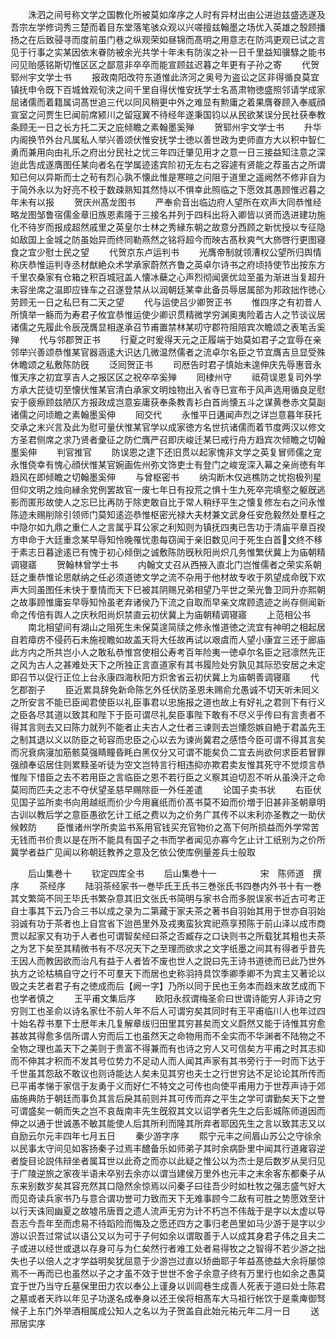 <!-- { "loadSidebar": true } -->
　　洙泗之间号称文学之国教化所被莫如庠序之人时有异材出由公进迨兹盛选遂及吾宗左学修词秀三楚而着目东堂落笔骇众观以兴嗟擅兹翰墨之场优入英雄之彀顾播扬之在后致骎寻而度前虽门巷之纵观荣如昼锦而髙明之用意志在防鸿更观已试之言见于行事之实某因依末眷防被余光共学十年未有防涘之补一日千里益知骥騄之能书问见贻感铭斯切惟区区之鄙意非卒卒而能宣顾兹迟暮之年更有子孙之寄
　　代贺郓州宇文学士书
　　报政南阳改符东道惟此济河之奥号为盗讼之区非得循良莫宜镇抚申令既下百城耸观旬浃之间千里自得伏惟安抚学士名髙肃物徳盛照邻请学成家屈诸儒而着籍属词髙世追三代以同风稍更中外之难显有勲庸之着果膺眷顾入奉威顔宣室之问贾生巳闻前席颍川之留寇翼不待经年遂秉国钧以从民欲某误分民社获奉教条顾无一日之长方托二天之庇倾瞻之素翰墨奚殚
　　贺郓州宇文学士书
　　升华内阁换节外台凡属私人举兴善颂伏惟安抚学士徳以善世政为吏师直方大以积中智仁勇而兼用向由礼乐之府出分民社之忧三年四迁肇见用才之意一日三接益知注意之深迨此吿成遂膺图任某向者名在学属迹逺宾阶初无左右之容遽有贤能之荐虽古之所谓知已何以异斯而士之茍有烈心孰不懐此惟是寒暄之问阻于道里之遥阙然不修非自为于简外永以为好亮不校于数疎熟知其然恃以不惧幸此照临之下愿效其愚顾惟迟暮之年未有以报
　　贺庆州髙龙图书
　　严奉俞音出临边府人望所在欢声大同恭惟经略龙图邹鲁宿儒金章旧族恩素隆于三接名并列于四科出将入卿皆以贤而选进建功施化不待岁而报成超然戚里之英皇尔士林之秀縁东朝之故意分西顾之新忧授以专征隐如敌国上金城之防虽始异而终同勒燕然之铭将超今而映古髙秋爽气大斾啓行更图寝食之宜少慰士民之望
　　代贺京东卢运判书
　　光膺帝制就领漕权公望所归舆情称庆恭惟运判寺丞材猷絶众术学承家蔚然齐鲁之英卓尔诗书之府顷持使节出按东方千里农桑家有仓箱之积百城冠盖人懐冰蘗之心声烈彻闻褒优竝至虽为渐进当复超升未容坐席之温即应锋车之召遂登禁从以润朝廷某幸此备员辱居属部为邦政拙作徳心劳顾无一日之私巳有二天之望
　　代与运使吕少卿贺正书
　　惟四序之有初昔人所慎举一觞而为寿君子攸宜恭惟运使少卿识贯精微学穷渊奥夷险着古人之节谈议居诸儒之先履此令辰茂膺显相遂承召节甫置禁林某叨守郡符阻陪宾次瞻颂之表笔舌奚殚
　　代与邻郡贺正书
　　行夏之时爰得天元之正履端于始莫如君子之宜辱在亲邻举兴善颂恭惟某官器涵逺大识达几微温然儒者之流卓尔名臣之节宜膺吉旦显受殊休瞻颂之私敷陈防旣
　　泛囘贺正书
　　司厯告时君子慎始未遑伸庆先辱惠音永惟天序之初宜享吉人之报区区之祝卒卒奚殚
　　囘棣州守
　　祗荷误恩复司外学方承大芘徒切至懐伏惟某官清白承家文明烛物出入省寺已宣布于风声选用循良足慰安于疲瘵顾兹陋仄方报政成岂意妄庸获奉条教青衫白首尚懐五斗之谋黄巻赤文莫副诸儒之问顷瞻之素翰墨奚伸
　　囘交代
　　永惟平日遘闻声烈之详岂意暮年获托交承之末兴言及此为慰可量伏惟某官学以成家徳方名世抗诸儒而着节度两汉以修文方圣君侧席之求乃贤者彚征之防伫膺严召即庆峻迁某巳戒行舟方趋宾次倾瞻之切翰墨奚伸
　　判官推官
　　防误恩之逮下还旧贯以起家愧非文学之英复冒师儒之宠永惟侥幸有愧心顔伏惟某官婉画佐州弥文饰吏士有登门之峻宠深入幕之亲尚徳有年趋风在即倾瞻之切翰墨奚伸
　　与曾枢密书
　　纳沟断木仅逃樵防之忧抱极列星但仰文明之烛向縁余党例罢故官一废七年日有投荒之惧十生九死卒完填壑之躯旣逃影而匿形故使人之忘巳比再防于除吏敢自比于常人稍纾平生之懐复修左右之问永惟陈迹未赐削除引领师门莫知逺迩恭惟枢密光禄大夫材兼文武身任安危毅然处羣枉之中隐尔如九鼎之重仁人之言属乎耳公家之利知则为镇抚四夷已吿功于清庙平章百揆方申命于大廷重念某早辱知怜晚罹忧患每窃闻于亲旧数见问于死生白首文终不移于素志日暮途逺已有愧于初心倾倒之诚敷陈防旣秋阳尚炽几务惟繁伏冀上为庙朝精调寝寤
　　贺翰林曾学士书
　　内翰文丈召从西掖入直北门岂惟儒者之荣实系朝廷之重恭惟论思献纳之任必须道徳文学之流不杂用于他材故专收于夙望成命旣下欢声大同虽图任未快于羣情而天下巳被其阴赐兄弟相望乃平世之荣光鲁卫同升亦熙朝之故事顾惟庸妄早辱知怜虽老弃诸侯乃下流之自取而早亲文席顾遗迹之尚存侧闻新命之传倍有舆人之庆秋阳尚炽禁直云初伏冀上为庙朝精调寝寤
　　上范相公书
　　南北相望间有湖山之阻死生未保莫遑简牍之修永惟道徳之流宜有神明之相起居自若瘴疠不侵药石未施视瞻如故盖天将大任故再试以艰虞而人望小康宜三还于廊庙此方内之所共岂小人之敢私恭惟宫使相公寿考百年险夷一徳卓尔名臣之冠凛然先正之风为古人之甚难处天下之所独正言直道家有其书履险处穷孰见其际恐安居之未定即召节以促行正位上台永康四海秋阳方炽舍省云初伏冀上为庙朝善调寝寤
　　代乞郡劄子
　　臣近累具辞免新命陈乞外任伏防圣恩未赐俞允愚诚不切天听未囘义之所安言不能已臣闻君使臣以礼臣事君以忠施报之道也故上有好礼之君则下有行义之臣各尽其道以致其和陛下于臣可谓尽礼矣臣事陛下敢有不尽义乎传曰有言责者不得其言则去又曰陈力就列不能者止夫古人之仕者三谏则去岂懐怨嫉自絶于君盖先王之制其退以义以防臣之茍容而忠臣之心以去为谏尚冀君之感悟今臣可谓不得其言矣而况衰病寖加筋骸莫强睛瞳昏眊白黑仅分又可谓不能矣负二宜去尚欲何求臣若冒罪强顔奉诏居住则累黩圣听徒为空文岂特言行相违抑亦欺君卖友惟其死守不觉烦言恭惟陛下惜臣之去不若用臣之言临臣之恩不若行臣之义察其迫切忍不听从虽涣汗之命莫囘而匹夫之志不夺伏望圣慈早赐除臣一外任差遣
　　论国子卖书状
　　右臣伏见国子监所卖书向用越纸而价少今用襄纸而价髙书莫不廹而价増于旧甚非圣朝章明古训以教后学之意臣愚欲乞计工纸之费以为之价务广其传不以末利亦圣教之一助伏候敕防
　　臣惟诸州学所卖监书系用官钱买充官物价之髙下何所损益而外学常苦无钱而书价贵以是在所不能具有国子之书而学者闻见亦寡今乞止计工纸别为之价所冀学者益广见闻以称朝廷教养之意及乞依公使库例量差兵士般取






　　后山集巻十
　　钦定四库全书
　　后山集巻十一　　　　　宋　陈师道　撰序
　　茶经序
　　陆羽茶经家书一巻毕氏王氏书三巻张氏书四巻内外书十有一巻其文繁简不同王毕氏书繁杂意其旧文张氏书简明与家书合而多脱误家书近古可考正自士事其下云乃合三书以成之录为二第藏于家夫茶之著书自羽始其用于世亦自羽始羽诚有功于茶者也上自宫省下迨邑里外及戎夷蛮狄宾祀燕享预陈于前山泽以成市商贾以起家又有功于人者也可谓智矣经曰茶之否臧存之口诀则书之所载犹其粗也夫茶之为艺下矣至其精微书有不尽况天下之至理而欲求之文字纸墨之间其有得者乎昔先王因人而教因欲而治凡有益于人者皆不废也世人之説曰先王诗书道徳而已此乃世外执方之论枯槁自守之行不可羣天下而居也史称羽持具饮季卿季卿不为宾主又著论以毁之夫艺者君子有之徳成而后【阙一字】乃所以同于民也王务本而趋末故艺成而下也学者慎之
　　王平甫文集后序
　　欧阳永叔谓梅圣俞曰世谓诗能穷人非诗之穷穷则工也圣俞以诗名家仕不前人年不后人可谓穷矣其同时有王平甫临川人也年过四十始名荐书羣下士厯年未几复解章绂归田里其穷甚矣而文义蔚然又能于诗惟其穷愈甚故其得愈多信所谓人穷而后工也虽然天之命物用而不全实而不华渊者不陆物之不全物之理也盖天下之美则于贵富不得兼而有也诗之穷人又可信矣方平甫之时其志抑而不伸其才积而不发其号位势力不足动人而人闻其声家有其书旁行于一时而下达于千世虽其怨敌不敢议也则诗能达人矣未见其穷也夫士之行世穷达不足论论其所传而已平甫孝悌于家信于友勇于义而好仁不特文之可传也向使平甫用力于世荐声诗于郊庙施典防于朝廷而事负其言后戾其前则并其可传而弃之平生之学可谓勤矣天下之誉可谓盛矣一朝而失之岂不哀哉南丰先生旣叙其文以诏学者先生之后彭城陈师道因而伸之以通于世诚愚不敏其能使人后其所利而隆其所弃者耶因先生之言以致其志又以自励云尔元丰四年七月五日
　　秦少游字序
　　熙宁元丰之间眉山苏公之守徐余以民事太守间见如客扬秦子过焉丰醴备乐如师弟子其时余病卧里中闻其行道雍容逆者旋目论説伟辩坐者属耳世以此奇之而亦以此疑之惟公以为杰士是后数岁从吴归见于广陵逆旅之家夜半语未卒别去余亦以谓当建侯万里外也元丰之末余客东都秦子从东来别数岁矣其容充然其口隐然余惊焉以问秦子曰往吾少时如杜牧之强志盛气好大而见奇读兵家书乃与意合谓功誉可力致而天下无难事顾今二敌有可胜之势愿效至计以行天诛囘幽夏之故墟吊唐晋之遗人流声无穷为计不朽岂不伟哉于是字以太虚以导吾志今吾年至而虑易不待蹈险而悔及之愿还四方之事归老邑里如马少游于是字以少游以识吾过常试以语公又以为可于子何如余以谓取善于人以成其身君子伟之且夫二子或进以经世或退以存身可与为仁矣然行者难工处者易得牧之之智得不若少游之拙失也子以倍人之才学益明矣犹屈意于少游岂过直以矫曲耶子年益髙徳益大余将屡惊焉不一再而已也虽然以子之才虽不效于世世不舍子余意子终有万里行也如余之愚莫宜于世乃当守丘墓保里田力农以奉公上谨身以训闾巷生成善人死表于道曰处士陈君之墓或者天祚以年见子功遂名成奉身以还王侯将相髙车大马祖行帐饮于是乘庳御驽候子上东门外举酒相属成公知人之名以为子贺盖自此始元祐元年二月一日
　　送邢居实序
